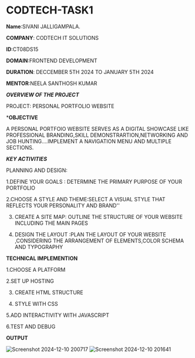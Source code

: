 # CODTECH-TASK1

**Name**:SIVANI JALLIGAMPALA.

**COMPANY**: CODTECH IT SOLUTIONS

**ID**:CT08DS15

**DOMAIN**:FRONTEND DEVELOPMENT 

**DURATION**: DECCEMBER 5TH 2024 TO JANUARY 5TH 2024

**MENTOR**:NEELA SANTHOSH KUMAR


***OVERVIEW OF THE PROJECT***


 PROJECT: PERSONAL PORTFOLIO WEBSITE
 
 ***OBJECTIVE**
 
 A PERSONAL PORTFOIO WEBSITE SERVES AS A DIGITAL SHOWCASE LIKE PROFESSIONAL BRANDING,SKILL DEMONSTRARTION,NETWORKING AND JOB HUNTING....IMPLEMENT A NAVIGATION MENU AND MULTIPLE SECTIONS.
 
 ***KEY ACTIVITIES***
 
 PLANNING AND DESIGN:
 
 1.DEFINE YOUR GOALS : DETERMINE THE PRIMARY PURPOSE OF YOUR PORTFOLIO
 
 2.CHOOSE A STYLE AND THEME:SELECT A VISUAL STYLE THAT REFLECTS YOUR PERSONALITY AND BRAND''
 
 3. CREATE A SITE MAP: OUTLINE THE STRUCTURE OF YOUR WEBSITE INCLUDING THE MAIN PAGES
 
 4. DESIGN THE LAYOUT :PLAN THE LAYOUT OF YOUR WEBSITE ,CONSIDERING THE ARRANGEMENT OF ELEMENTS,COLOR SCHEMA AND TYPOGRAPHY

 ****TECHNICAL IMPLEMENTION****
 
 1.CHOOSE A PLATFORM
 
 2.SET UP HOSTING
 
 3. CREATE HTML STRUCTURE
 
 4. STYLE WITH CSS
 
 5.ADD INTERACTIVITY WITH JAVASCRIPT

 6.TEST AND DEBUG

 **OUTPUT**

![Screenshot 2024-12-10 200717](https://github.com/user-attachments/assets/9d9107c0-f1ff-47c8-b17b-b4d4f77a53dd)
![Screenshot 2024-12-10 201641](https://github.com/user-attachments/assets/dcccfc2b-802b-4c22-940b-1009aaac7648)




